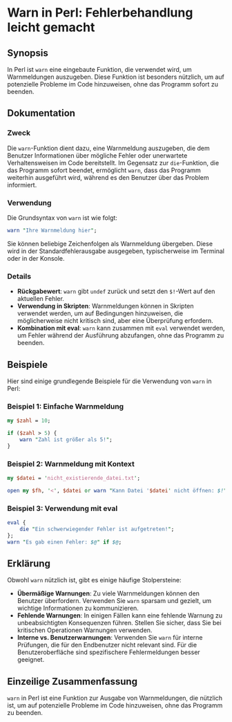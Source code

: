 <!--
Meta Description: # Warn in Perl: Fehlerbehandlung leicht gemacht ## Synopsis In Perl ist `warn` eine eingebaute Funktion, die verwendet wird, um Warnmeldungen auszugeb...
Meta Keywords: warn, die, perl, ist, das
-->

# Warn in Perl: Fehlerbehandlung leicht gemacht

## Synopsis
In Perl ist `warn` eine eingebaute Funktion, die verwendet wird, um Warnmeldungen auszugeben. Diese Funktion ist besonders nützlich, um auf potenzielle Probleme im Code hinzuweisen, ohne das Programm sofort zu beenden.

## Dokumentation
### Zweck
Die `warn`-Funktion dient dazu, eine Warnmeldung auszugeben, die dem Benutzer Informationen über mögliche Fehler oder unerwartete Verhaltensweisen im Code bereitstellt. Im Gegensatz zur `die`-Funktion, die das Programm sofort beendet, ermöglicht `warn`, dass das Programm weiterhin ausgeführt wird, während es den Benutzer über das Problem informiert.

### Verwendung
Die Grundsyntax von `warn` ist wie folgt:

```perl
warn "Ihre Warnmeldung hier";
```

Sie können beliebige Zeichenfolgen als Warnmeldung übergeben. Diese wird in der Standardfehlerausgabe ausgegeben, typischerweise im Terminal oder in der Konsole.

### Details
- **Rückgabewert**: `warn` gibt `undef` zurück und setzt den `$!`-Wert auf den aktuellen Fehler.
- **Verwendung in Skripten**: Warnmeldungen können in Skripten verwendet werden, um auf Bedingungen hinzuweisen, die möglicherweise nicht kritisch sind, aber eine Überprüfung erfordern.
- **Kombination mit eval**: `warn` kann zusammen mit `eval` verwendet werden, um Fehler während der Ausführung abzufangen, ohne das Programm zu beenden.

## Beispiele
Hier sind einige grundlegende Beispiele für die Verwendung von `warn` in Perl:

### Beispiel 1: Einfache Warnmeldung
```perl
my $zahl = 10;

if ($zahl > 5) {
    warn "Zahl ist größer als 5!";
}
```

### Beispiel 2: Warnmeldung mit Kontext
```perl
my $datei = 'nicht_existierende_datei.txt';

open my $fh, '<', $datei or warn "Kann Datei '$datei' nicht öffnen: $!";
```

### Beispiel 3: Verwendung mit eval
```perl
eval {
    die "Ein schwerwiegender Fehler ist aufgetreten!";
};
warn "Es gab einen Fehler: $@" if $@;
```

## Erklärung
Obwohl `warn` nützlich ist, gibt es einige häufige Stolpersteine:

- **Übermäßige Warnungen**: Zu viele Warnmeldungen können den Benutzer überfordern. Verwenden Sie `warn` sparsam und gezielt, um wichtige Informationen zu kommunizieren.
- **Fehlende Warnungen**: In einigen Fällen kann eine fehlende Warnung zu unbeabsichtigten Konsequenzen führen. Stellen Sie sicher, dass Sie bei kritischen Operationen Warnungen verwenden.
- **Interne vs. Benutzerwarnungen**: Verwenden Sie `warn` für interne Prüfungen, die für den Endbenutzer nicht relevant sind. Für die Benutzeroberfläche sind spezifischere Fehlermeldungen besser geeignet.

## Einzeilige Zusammenfassung
`warn` in Perl ist eine Funktion zur Ausgabe von Warnmeldungen, die nützlich ist, um auf potenzielle Probleme im Code hinzuweisen, ohne das Programm zu beenden.